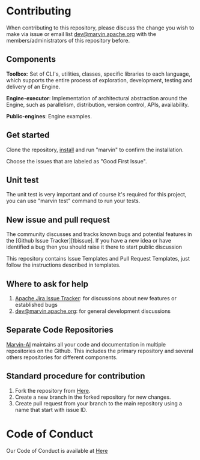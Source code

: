 # Contributing

 When contributing to this repository, please discuss the change you wish to make via issue or 
 email list <dev@marvin.apache.org> with the members/administrators of this repository before. 

 ## Components

  **Toolbox**: Set of CLI's, utilities, classes, specific libraries to each language, which supports the entire process of exploration, development, testing and delivery of an Engine.

  **Engine-executor**: Implementation of architectural abstraction around the Engine, such as parallelism, distribution, version control, APIs, availability.

  **Public-engines**: Engine examples.


 ## Get started

 Clone the repository, [install][installguide] and run "marvin" to confirm the installation.

 Choose the issues that are labeled as "Good First Issue".

 ## Unit test

 The unit test is very important and of course it's required for this project, you can use "marvin test" command to run your tests.


 ## New issue and pull request

 The community discusses and tracks known bugs and potential features in the [Github Issue Tracker][tbissue]. If you have a new idea or have identified a bug then you should raise it there to start public discussion

 This repository contains Issue Templates and Pull Request Templates, just follow the instructions described in templates.

 ## Where to ask for help

 1. [Apache Jira Issue Tracker][aissue]: for discussions about new features or established bugs
 2. <dev@marvin.apache.org>: for general development discussions

 ## Separate Code Repositories

 [Marvin-AI][marvinai] maintains all your code and documentation in multiple repositories on the Github. This includes the primary repository and several others repositories for different components.

 ## Standard procedure for contribution

 1. Fork the repository from [Here][marvinai].
 2. Create a new branch in the forked repository for new changes.
 3. Create pull request from your branch to the main repository using a name that start with issue ID.

 # Code of Conduct

 Our Code of Conduct is available at [Here][codepage]

 [codepage]: https://github.com/apache/incubator-marvin/blob/master/python-toolbox/CODE_OF_CONDUCT.md
 [installguide]: https://github.com/apache/incubator-marvin/blob/master/python-toolbox/README.md
 [aissue]: https://issues.apache.org/jira/projects/MARVIN/issues?filter=allopenissues
 [marvinai]: https://github.com/apache/incubator-marvin
